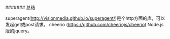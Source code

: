 ####### 总结

superagent(http://visionmedia.github.io/superagent/)是个http方面的库，可以发起get或post请求。
cheerio (https://github.com/cheeriojs/cheerio) Node.js版的jquery。
